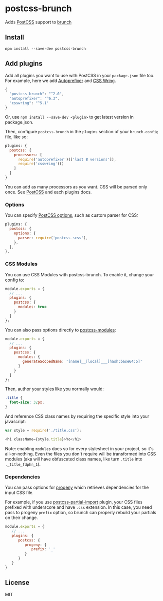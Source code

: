 postcss-brunch
==============

Adds [PostCSS](https://github.com/ai/postcss) support to [brunch](https://github.com/brunch/brunch)


## Install

	npm install --save-dev postcss-brunch

## Add plugins

Add all plugins you want to use with PostCSS in your `package.json` file too. For example, here we add [Autoprefixer](https://github.com/ai/autoprefixer) and [CSS Wring](https://github.com/hail2u/node-csswring).

```javascript
{
  "postcss-brunch": "^2.0",
  "autoprefixer": "^6.3",
  "csswring": "^5.1"
}
```

Or, use `npm install --save-dev <plugin>` to get latest version in package.json.

Then, configure `postcss-brunch` in the `plugins` section of your `brunch-config` file, like so:

```javascript
plugins: {
  postcss: {
    processors: [
      require('autoprefixer')(['last 8 versions']),
      require('csswring')()
    ]
  }
}
```

You can add as many processors as you want. CSS will be parsed only once. See [PostCSS](https://github.com/ai/postcss) and each plugins docs.

### Options

You can specify [PostCSS options](https://github.com/postcss/postcss#options), such as custom parser for CSS:

```js
plugins: {
  postcss: {
    options: {
      parser: require('postcss-scss'),
    },
  },
},
```

### CSS Modules

You can use CSS Modules with postcss-brunch. To enable it, change your config to:

```javascript
module.exports = {
  // ...
  plugins: {
    postcss: {
      modules: true
    }
  }
};
```

You can also pass options directly to
[postcss-modules](https://github.com/css-modules/postcss-modules):

```javascript
module.exports = {
  // ...
  plugins: {
    postcss: {
      modules: {
        generateScopedName: '[name]__[local]___[hash:base64:5]'
      }
    }
  }
};
```

Then, author your styles like you normally would:

```css
.title {
  font-size: 32px;
}
```

And reference CSS class names by requiring the specific style into your javascript:

```javascript
var style = require('./title.css');

<h1 className={style.title}>Yo</h1>
```

Note: enabling `modules` does so for every stylesheet in your project, so it's all-or-nothing. Even the files you don't require will be transformed into CSS modules (aka will have obfuscated class names, like turn `.title` into `._title_fdphn_1`).

### Dependencies

You can pass options for [progeny](https://github.com/es128/progeny) which retrieves dependencies for the input CSS file.

For example, if you use [postcss-partial-import](https://github.com/jonathantneal/postcss-partial-import) plugin, your CSS files
prefixed with underscore and have `.css` extension. In this case, you need pass to progeny `prefix` option, so brunch can
properly rebuild your partials on their change.

```javascript
module.exports = {
   // ...
   plugins: {
      postcss: {
         progeny: {
            prefix: '_'
         }
      }
   }
}
```

## License

MIT
